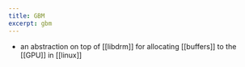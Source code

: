 ```yaml
---
title: GBM
excerpt: gbm
---
```

- an abstraction on top of [[libdrm]] for allocating [[buffers]] to the [[GPU]] in [[linux]]